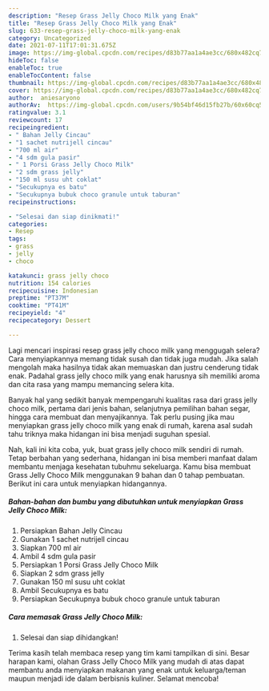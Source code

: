 ```yaml
---
description: "Resep Grass Jelly Choco Milk yang Enak"
title: "Resep Grass Jelly Choco Milk yang Enak"
slug: 633-resep-grass-jelly-choco-milk-yang-enak
category: Uncategorized
date: 2021-07-11T17:01:31.675Z
image: https://img-global.cpcdn.com/recipes/d83b77aa1a4ae3cc/680x482cq70/grass-jelly-choco-milk-foto-resep-utama.jpg
hideToc: false
enableToc: true
enableTocContent: false
thumbnail: https://img-global.cpcdn.com/recipes/d83b77aa1a4ae3cc/680x482cq70/grass-jelly-choco-milk-foto-resep-utama.jpg
cover: https://img-global.cpcdn.com/recipes/d83b77aa1a4ae3cc/680x482cq70/grass-jelly-choco-milk-foto-resep-utama.jpg
author:  aniesaryono
authorAv:  https://img-global.cpcdn.com/users/9b54bf46d15fb27b/60x60cq50/avatar.jpg
ratingvalue: 3.1
reviewcount: 17
recipeingredient:
- " Bahan Jelly Cincau"
- "1 sachet nutrijell cincau"
- "700 ml air"
- "4 sdm gula pasir"
- " 1 Porsi Grass Jelly Choco Milk"
- "2 sdm grass jelly"
- "150 ml susu uht coklat"
- "Secukupnya es batu"
- "Secukupnya bubuk choco granule untuk taburan"
recipeinstructions:

- "Selesai dan siap dinikmati!"
categories:
- Resep
tags:
- grass
- jelly
- choco

katakunci: grass jelly choco 
nutrition: 154 calories
recipecuisine: Indonesian
preptime: "PT37M"
cooktime: "PT41M"
recipeyield: "4"
recipecategory: Dessert

---
```



Lagi mencari inspirasi resep grass jelly choco milk yang menggugah selera? Cara menyiapkannya memang tidak susah dan tidak juga mudah. Jika salah mengolah maka hasilnya tidak akan memuaskan dan justru cenderung tidak enak. Padahal grass jelly choco milk yang enak harusnya sih memiliki aroma dan cita rasa yang mampu memancing selera kita.


Banyak hal yang sedikit banyak mempengaruhi kualitas rasa dari grass jelly choco milk, pertama dari jenis bahan, selanjutnya pemilihan bahan segar, hingga cara membuat dan menyajikannya. Tak perlu pusing jika mau menyiapkan grass jelly choco milk yang enak di rumah, karena asal sudah tahu triknya maka hidangan ini bisa menjadi suguhan spesial.




Nah, kali ini kita coba, yuk, buat grass jelly choco milk sendiri di rumah. Tetap berbahan yang sederhana, hidangan ini bisa memberi manfaat dalam membantu menjaga kesehatan tubuhmu sekeluarga. Kamu bisa membuat Grass Jelly Choco Milk menggunakan 9 bahan dan 0 tahap pembuatan. Berikut ini cara untuk menyiapkan hidangannya.

<!--inarticleads1-->

##### Bahan-bahan dan bumbu yang dibutuhkan untuk menyiapkan Grass Jelly Choco Milk:

1. Persiapkan  Bahan Jelly Cincau
1. Gunakan 1 sachet nutrijell cincau
1. Siapkan 700 ml air
1. Ambil 4 sdm gula pasir
1. Persiapkan  1 Porsi Grass Jelly Choco Milk
1. Siapkan 2 sdm grass jelly
1. Gunakan 150 ml susu uht coklat
1. Ambil Secukupnya es batu
1. Persiapkan Secukupnya bubuk choco granule untuk taburan




<!--inarticleads2-->

##### Cara memasak Grass Jelly Choco Milk:


1. Selesai dan siap dihidangkan!



Terima kasih telah membaca resep yang tim kami tampilkan di sini. Besar harapan kami, olahan Grass Jelly Choco Milk yang mudah di atas dapat membantu anda menyiapkan makanan yang enak untuk keluarga/teman maupun menjadi ide dalam berbisnis kuliner. Selamat mencoba!
